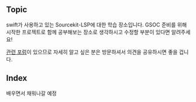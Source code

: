 ## Topic
swift가 사용하고 있는 Sourcekit-LSP에 대한 학습 장소입니다. GSOC 준비를 위해 시작한 프로젝트로 함께 공부해보는 장소로 생각하시고 수정할 부분이 있다면 알려주세요!
 
 [관련 포럼](https://forums.swift.org/c/development/sourcekit-lsp/47)이 있으므로 자세히 알고 싶은 분은 방문하셔서 의견을 공유하시면 좋을 겁니다.

## Index
배우면서 채워나갈 예정 

